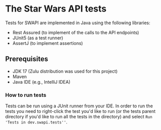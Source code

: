 # The Star Wars API tests

Tests for SWAPI are implemented in Java using the following libraries:
* Rest Assured (to implement of the calls to the API endpoints)
* JUnit5 (as a test runner)
* AssertJ (to implement assertions)

## Prerequisites

* JDK 17 (Zulu distribution was used for this project)
* Maven
* Java IDE (e.g., IntelliJ IDEA)

### How to run tests

Tests can be run using a JUnit runner from your IDE. In order to run the tests you need to right-click the test you'd like to run
(or the tests parent directory if you'd like to run all the tests in the directory) and select `Run 'Tests in dev.swapi.tests''`.